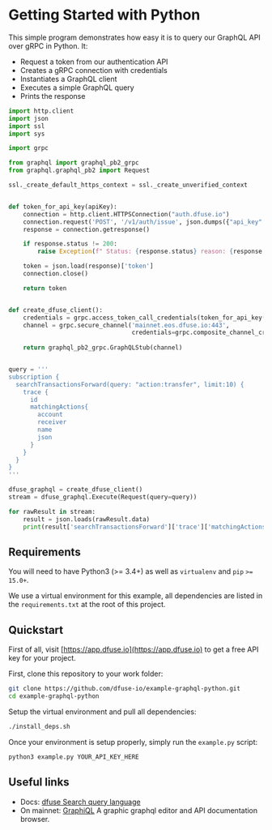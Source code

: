 # Getting Started with Python

This simple program demonstrates how easy it is to query our GraphQL API over gRPC in Python. It:

* Request a token from our authentication API
* Creates a gRPC connection with credentials
* Instantiates a GraphQL client
* Executes a simple GraphQL query
* Prints the response

~~~ python
import http.client
import json
import ssl
import sys

import grpc

from graphql import graphql_pb2_grpc
from graphql.graphql_pb2 import Request

ssl._create_default_https_context = ssl._create_unverified_context


def token_for_api_key(apiKey):
    connection = http.client.HTTPSConnection("auth.dfuse.io")
    connection.request('POST', '/v1/auth/issue', json.dumps({"api_key": apiKey}))
    response = connection.getresponse()

    if response.status != 200:
        raise Exception(f" Status: {response.status} reason: {response.reason}")

    token = json.load(response)['token']
    connection.close()

    return token


def create_dfuse_client():
    credentials = grpc.access_token_call_credentials(token_for_api_key(sys.argv[1]))
    channel = grpc.secure_channel('mainnet.eos.dfuse.io:443',
                                  credentials=grpc.composite_channel_credentials(grpc.ssl_channel_credentials(),
                                                                                 credentials))
    return graphql_pb2_grpc.GraphQLStub(channel)


query = '''
subscription {
  searchTransactionsForward(query: "action:transfer", limit:10) {
    trace {
      id
      matchingActions{
        account
        receiver
        name 
        json
      }
    }
  }
}
'''

dfuse_graphql = create_dfuse_client()
stream = dfuse_graphql.Execute(Request(query=query))

for rawResult in stream:
    result = json.loads(rawResult.data)
    print(result['searchTransactionsForward']['trace']['matchingActions'])

~~~

## Requirements

You will need to have Python3 (>= 3.4+) as well as `virtualenv` and `pip`
`>= 15.0+`.

We use a virtual environment for this example, all dependencies are listed
in the `requirements.txt` at the root of this project.

## Quickstart

First of all, visit [https://app.dfuse.io](https://app.dfuse.io) to get
a free API key for your project.

First, clone this repository to your work folder:

```bash
git clone https://github.com/dfuse-io/example-graphql-python.git
cd example-graphql-python
```

Setup the virtual environment and pull all dependencies:

```bash
./install_deps.sh
```

Once your environment is setup properly, simply run the `example.py` script:

```bash
python3 example.py YOUR_API_KEY_HERE
```

## Useful links

- Docs: [dfuse Search query language](#dfuse-query-language)
- On mainnet: [GraphiQL](https://mainnet.eos.dfuse.io/graphiql/) A graphic graphql editor and API documentation browser.